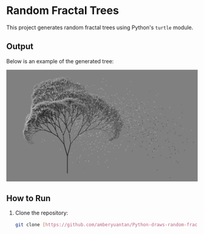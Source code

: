 # Random Fractal Trees

This project generates random fractal trees using Python's `turtle` module.

## Output
Below is an example of the generated tree:

![Fractal Tree](https://raw.githubusercontent.com/amberyuantan/Python-draws-random-fractal-trees/main/output.png)

## How to Run
1. Clone the repository:
   ```bash
   git clone [https://github.com/amberyuantan/Python-draws-random-fractal-trees.git](https://github.com/amberyuantan/Python-draws-random-fractal-trees/blob/main/random%20fractal%20trees.py)

